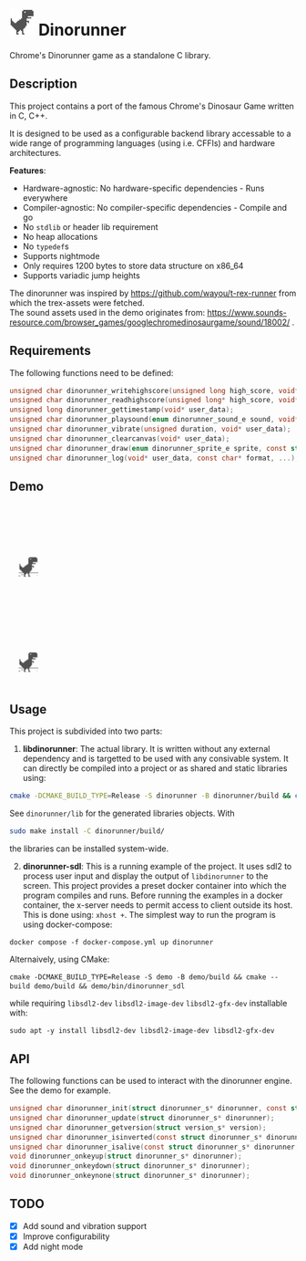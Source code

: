 # ![Dinorunner](assets/dino_sprite.png "Dinorunner") Dinorunner

Chrome's Dinorunner game as a standalone C library.


## Description  
This project contains a port of the famous Chrome's Dinosaur Game written in C, C++.

It is designed to be used as a configurable backend library accessable to a wide range of programming languages (using i.e. CFFIs) and hardware architectures.

**Features**:
- Hardware-agnostic: No hardware-specific dependencies - Runs everywhere
- Compiler-agnostic: No compiler-specific dependencies - Compile and go
- No `stdlib` or header lib requirement
- No heap allocations
- No `typedef`s
- Supports nightmode
- Only requires 1200 bytes to store data structure on x86_64
- Supports variadic jump heights

The dinorunner was inspired by https://github.com/wayou/t-rex-runner from which the trex-assets were fetched.  
The sound assets used in the demo originates from: https://www.sounds-resource.com/browser_games/googlechromedinosaurgame/sound/18002/ .


## Requirements  
The following functions need to be defined:
```c
unsigned char dinorunner_writehighscore(unsigned long high_score, void* user_data);
unsigned char dinorunner_readhighscore(unsigned long* high_score, void* user_data);
unsigned long dinorunner_gettimestamp(void* user_data);
unsigned char dinorunner_playsound(enum dinorunner_sound_e sound, void* user_data);
unsigned char dinorunner_vibrate(unsigned duration, void* user_data);
unsigned char dinorunner_clearcanvas(void* user_data);
unsigned char dinorunner_draw(enum dinorunner_sprite_e sprite, const struct pos_s* pos, unsigned char opacity, void* user_data);
unsigned char dinorunner_log(void* user_data, const char* format, ...);
```

## Demo  
<p align="center">
  <img src="https://github.com/AKJ7/dinorunner/blob/2ed5e2c8f2f17a2c68b463530af4f231d37eb69e/assets/dinorunner_normal.gif" />
</p>   
<p align="center">
  <img src="https://github.com/AKJ7/dinorunner/blob/2ed5e2c8f2f17a2c68b463530af4f231d37eb69e/assets/dinorunner_nightmode.gif" />
</p>

## Usage  

This project is subdivided into two parts:
1. **libdinorunner**: The actual library. It is written without any external dependency and is targetted to be used with any consivable system. It can directly be compiled into a project or as shared and static libraries using:
```bash
cmake -DCMAKE_BUILD_TYPE=Release -S dinorunner -B dinorunner/build && cmake --build dinorunner/build
```
See `dinorunner/lib` for the generated libraries objects. With 
```bash
sudo make install -C dinorunner/build/
```
the libraries can be installed system-wide.

2. **dinorunner-sdl**: This is a running example of the project. It uses sdl2 to process user input and display the output of `libdinorunner` to the screen. 
This project provides a preset docker container into which the program compiles and runs.
Before running the examples in a docker container, the x-server needs to permit access to client outside its host. This is done using: `xhost +`.
The simplest way to run the program is using docker-compose:
```shell
docker compose -f docker-compose.yml up dinorunner
```
Alternaively, using CMake:
```shell
cmake -DCMAKE_BUILD_TYPE=Release -S demo -B demo/build && cmake --build demo/build && demo/bin/dinorunner_sdl
```
while requiring `libsdl2-dev` `libsdl2-image-dev` `libsdl2-gfx-dev` installable with:
```shell
sudo apt -y install libsdl2-dev libsdl2-image-dev libsdl2-gfx-dev
```

## API  
The following functions can be used to interact with the dinorunner engine. See the demo for example.

```c
unsigned char dinorunner_init(struct dinorunner_s* dinorunner, const struct dimension_s* dimension, void* user_data);
unsigned char dinorunner_update(struct dinorunner_s* dinorunner);
unsigned char dinorunner_getversion(struct version_s* version);
unsigned char dinorunner_isinverted(const struct dinorunner_s* dinorunner, unsigned char* night_mode);
unsigned char dinorunner_isalive(const struct dinorunner_s* dinorunner, unsigned char* activation_status);
void dinorunner_onkeyup(struct dinorunner_s* dinorunner);
void dinorunner_onkeydown(struct dinorunner_s* dinorunner);
void dinorunner_onkeynone(struct dinorunner_s* dinorunner);
```

## TODO  
- [x] Add sound and vibration support
- [x] Improve configurability
- [x] Add night mode
